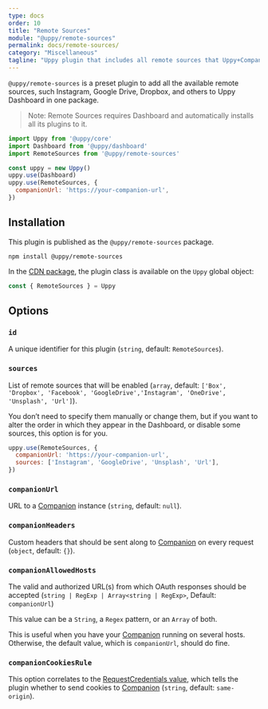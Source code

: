 ```yaml
---
type: docs
order: 10
title: "Remote Sources"
module: "@uppy/remote-sources"
permalink: docs/remote-sources/
category: "Miscellaneous"
tagline: "Uppy plugin that includes all remote sources that Uppy+Companion offer, like Instagram, Google Drive, Dropox, Box, Unsplash, Url etc"
---
```


`@uppy/remote-sources` is a preset plugin to add all the available remote sources, such Instagram, Google Drive, Dropbox, and others to Uppy Dashboard in one package.

> Note: Remote Sources requires Dashboard and automatically installs all its plugins to it.

```js
import Uppy from '@uppy/core'
import Dashboard from '@uppy/dashboard'
import RemoteSources from '@uppy/remote-sources'

const uppy = new Uppy()
uppy.use(Dashboard)
uppy.use(RemoteSources, {
  companionUrl: 'https://your-companion-url',
})
```

## Installation

This plugin is published as the `@uppy/remote-sources` package.

```shell
npm install @uppy/remote-sources
```

In the [CDN package](/docs/#With-a-script-tag), the plugin class is available on the `Uppy` global object:

```js
const { RemoteSources } = Uppy
```

## Options

### `id`

A unique identifier for this plugin (`string`, default: `RemoteSources`).

### `sources`

List of remote sources that will be enabled (`array`, default: `['Box', 'Dropbox', 'Facebook', 'GoogleDrive','Instagram', 'OneDrive', 'Unsplash', 'Url']`).

You don’t need to specify them manually or change them, but if you want to alter the order in which they appear in the Dashboard, or disable some sources, this option is for you.

```js
uppy.use(RemoteSources, {
  companionUrl: 'https://your-companion-url',
  sources: ['Instagram', 'GoogleDrive', 'Unsplash', 'Url'],
})
```

### `companionUrl`

URL to a [Companion](/docs/companion) instance (`string`, default: `null`).

### `companionHeaders`

Custom headers that should be sent along to [Companion](/docs/companion) on every request (`object`, default: `{}`).

### `companionAllowedHosts`

The valid and authorized URL(s) from which OAuth responses should be accepted (`string | RegExp | Array<string | RegExp>`, Default: `companionUrl`)

This value can be a `String`, a `Regex` pattern, or an `Array` of both.

This is useful when you have your [Companion](/docs/companion) running on several hosts. Otherwise, the default value, which is `companionUrl`, should do fine.

### `companionCookiesRule`

This option correlates to the [RequestCredentials value](https://developer.mozilla.org/en-US/docs/Web/API/Request/credentials), which tells the plugin whether to send cookies to [Companion](/docs/companion) (`string`, default: `same-origin`).
